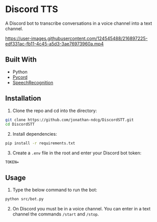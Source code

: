 # Discord TTS

A Discord bot to transcribe conversations in a voice channel into a text channel.

https://user-images.githubusercontent.com/124545488/216897225-edf331ac-fb11-4c45-a5d3-3ae76973960a.mp4

## Built With

* Python
* [Pycord](https://github.com/Pycord-Development/pycord)
* [SpeechRecognition](https://github.com/Uberi/speech_recognition)

## Installation

1. Clone the repo and cd into the directory:

```sh
git clone https://github.com/jonathan-ndcg/DiscordSTT.git
cd DiscordSTT
```

2. Install dependencies:

```sh
pip install -r requirements.txt
```

3. Create a `.env` file in the root and enter your Discord bot token:

```dosini
TOKEN=
```

## Usage

1. Type the below command to run the bot: 

```sh
python src/bot.py
```

2. On Discord you must be in a voice channel. You can enter in a text channel the commands `/start` and `/stop`.

